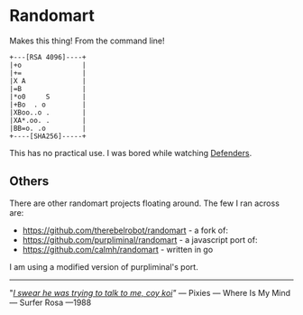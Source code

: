 # Randomart

Makes this thing! From the command line!

```
+---[RSA 4096]----+
|+o               |
|+=               |
|X A              |
|=B               |
|*o0     S        |
|+Bo  . o         |
|XBoo..o .        |
|XA*.oo. .        |
|BB=o. .o         |
+----[SHA256]-----+
```

This has no practical use. I was bored while watching [Defenders][defenders].


## Others

There are other randomart projects floating around. The few I ran across are:

- https://github.com/therebelrobot/randomart - a fork of:
- https://github.com/purpliminal/randomart - a javascript port of:
- https://github.com/calmh/randomart - written in go

I am using a modified version of purpliminal's port.




---
"_[I swear he was trying to talk to me, coy koi][pixies]"_
— Pixies — Where Is My Mind — Surfer Rosa —1988

[defenders]: https://en.wikipedia.org/wiki/The_Defenders_(miniseries)
[pixies]: https://www.youtube.com/watch?v=I_aBmrYChfQ
